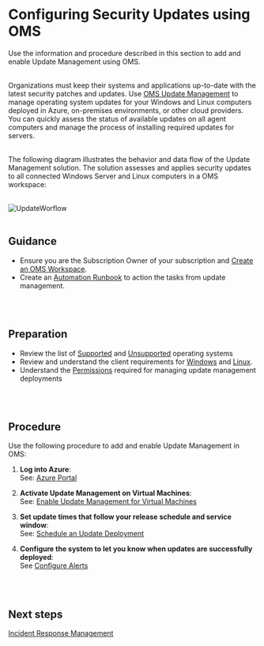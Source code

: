 # Configuring Security Updates using OMS
Use the information and procedure described in this section to add and enable Update Management using OMS.
<br />
<br />

Organizations must keep their systems and applications up-to-date with the latest security patches and updates. Use [OMS Update Management](https://docs.microsoft.com/en-us/azure/automation/automation-update-management) to manage operating system updates for your Windows and Linux computers deployed in Azure, on-premises environments, or other cloud providers. You can quickly assess the status of available updates on all agent computers and manage the process of installing required updates for servers.
<br />
<br />

The following diagram illustrates the behavior and data flow of the Update Management solution. The solution assesses and applies security updates to all connected Windows Server and Linux computers in a OMS workspace:
<br />
<br />

![UpdateWorflow](https://github.com/alvarovitta/Azure-Security/blob/master/images/update-mgmt-updateworkflow.png)
<br />
<br />

## Guidance
  - Ensure you are the Subscription Owner of your subscription and [Create an OMS Workspace](https://docs.microsoft.com/en-us/azure/log-analytics/log-analytics-quick-create-workspace).  
  - Create an [Automation Runbook](https://docs.microsoft.com/en-us/azure/automation/automation-quickstart-create-account) to action the tasks from update management.
<br />
<br />

## Preparation
  - Review the list of [Supported](https://docs.microsoft.com/en-us/azure/automation/automation-update-management#supported-client-types) and [Unsupported](https://docs.microsoft.com/en-us/azure/automation/automation-update-management#unsupported-client-types) operating systems
  - Review and understand the client requirements for [Windows](https://docs.microsoft.com/en-us/azure/automation/automation-update-management#windows) and [Linux](https://docs.microsoft.com/en-us/azure/automation/automation-update-management#linux).
  - Understand the [Permissions](https://docs.microsoft.com/en-us/azure/automation/automation-role-based-access-control#update-management) required for managing update management deployments
<br />
<br /> 

## Procedure
Use the following procedure to add and enable Update Management in OMS:

 1. **Log into Azure**:  
   See: [Azure Portal](https://portal.azure.com/)
 
 2. **Activate Update Management on Virtual Machines**:  
  See: [Enable Update Management for Virtual Machines](https://docs.microsoft.com/en-us/azure/automation/manage-update-multi#enable-update-management-for-azure-virtual-machines)
     
 3. **Set update times that follow your release schedule and service window**:  
  See: [Schedule an Update Deployment](https://docs.microsoft.com/en-us/azure/automation/automation-tutorial-update-management#schedule-an-update-deployment)
 
 4. **Configure the system to let you know when updates are successfully deployed**:  
   See [Configure Alerts](https://docs.microsoft.com/en-us/azure/automation/automation-tutorial-update-management#configure-alerting) 
<br />
<br />

## Next steps
[Incident Response Management](https://github.com/nmcgregor/Azure-Security/blob/master/4.6-Incident-Response-Management.md)
